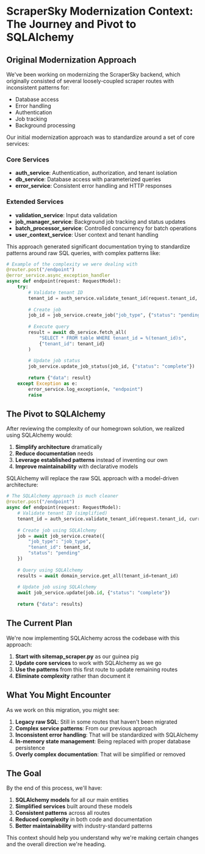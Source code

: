 # ScraperSky Modernization Context: The Journey and Pivot to SQLAlchemy

## Original Modernization Approach

We've been working on modernizing the ScraperSky backend, which originally consisted of several loosely-coupled scraper routes with inconsistent patterns for:
- Database access
- Error handling
- Authentication
- Job tracking
- Background processing

Our initial modernization approach was to standardize around a set of core services:

### Core Services
- **auth_service**: Authentication, authorization, and tenant isolation
- **db_service**: Database access with parameterized queries
- **error_service**: Consistent error handling and HTTP responses

### Extended Services
- **validation_service**: Input data validation
- **job_manager_service**: Background job tracking and status updates
- **batch_processor_service**: Controlled concurrency for batch operations
- **user_context_service**: User context and tenant handling

This approach generated significant documentation trying to standardize patterns around raw SQL queries, with complex patterns like:

```python
# Example of the complexity we were dealing with
@router.post("/endpoint")
@error_service.async_exception_handler
async def endpoint(request: RequestModel):
    try:
        # Validate tenant ID
        tenant_id = auth_service.validate_tenant_id(request.tenant_id, current_user)
        
        # Create job
        job_id = job_service.create_job("job_type", {"status": "pending"})
        
        # Execute query
        result = await db_service.fetch_all(
            "SELECT * FROM table WHERE tenant_id = %(tenant_id)s",
            {"tenant_id": tenant_id}
        )
        
        # Update job status
        job_service.update_job_status(job_id, {"status": "complete"})
        
        return {"data": result}
    except Exception as e:
        error_service.log_exception(e, "endpoint")
        raise
```

## The Pivot to SQLAlchemy

After reviewing the complexity of our homegrown solution, we realized using SQLAlchemy would:
1. **Simplify architecture** dramatically
2. **Reduce documentation** needs
3. **Leverage established patterns** instead of inventing our own
4. **Improve maintainability** with declarative models

SQLAlchemy will replace the raw SQL approach with a model-driven architecture:

```python
# The SQLAlchemy approach is much cleaner
@router.post("/endpoint")
async def endpoint(request: RequestModel):
    # Validate tenant ID (simplified)
    tenant_id = auth_service.validate_tenant_id(request.tenant_id, current_user)
    
    # Create job using SQLAlchemy
    job = await job_service.create({
        "job_type": "job_type",
        "tenant_id": tenant_id,
        "status": "pending"
    })
    
    # Query using SQLAlchemy
    results = await domain_service.get_all(tenant_id=tenant_id)
    
    # Update job using SQLAlchemy
    await job_service.update(job.id, {"status": "complete"})
    
    return {"data": results}
```

## The Current Plan

We're now implementing SQLAlchemy across the codebase with this approach:

1. **Start with sitemap_scraper.py** as our guinea pig
2. **Update core services** to work with SQLAlchemy as we go
3. **Use the patterns** from this first route to update remaining routes
4. **Eliminate complexity** rather than document it

## What You Might Encounter

As we work on this migration, you might see:

1. **Legacy raw SQL**: Still in some routes that haven't been migrated
2. **Complex service patterns**: From our previous approach
3. **Inconsistent error handling**: That will be standardized with SQLAlchemy
4. **In-memory state management**: Being replaced with proper database persistence
5. **Overly complex documentation**: That will be simplified or removed

## The Goal

By the end of this process, we'll have:

1. **SQLAlchemy models** for all our main entities
2. **Simplified services** built around these models
3. **Consistent patterns** across all routes
4. **Reduced complexity** in both code and documentation
5. **Better maintainability** with industry-standard patterns

This context should help you understand why we're making certain changes and the overall direction we're heading.
